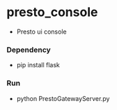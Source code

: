 # presto_console
- Presto ui console 

### Dependency
- pip install flask

### Run
- python PrestoGatewayServer.py

